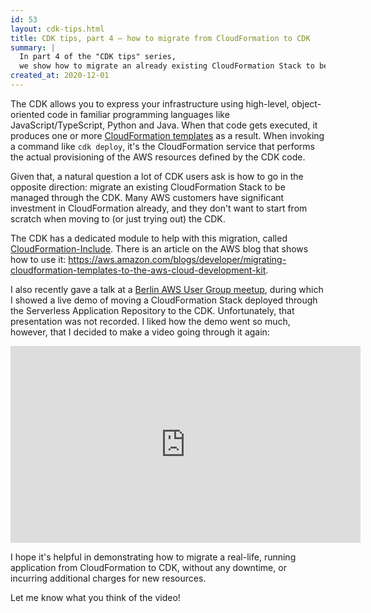 ```yaml
---
id: 53
layout: cdk-tips.html
title: CDK tips, part 4 – how to migrate from CloudFormation to CDK
summary: |
  In part 4 of the "CDK tips" series,
  we show how to migrate an already existing CloudFormation Stack to be managed by the Cloud Development Kit.
created_at: 2020-12-01
---
```


The CDK allows you to express your infrastructure using high-level,
object-oriented code in familiar programming languages like JavaScript/TypeScript, Python and Java.
When that code gets executed,
it produces one or more [CloudFormation templates](https://aws.amazon.com/cloudformation/resources/templates) as a result.
When invoking a command like `cdk deploy`,
it's the CloudFormation service that performs the actual provisioning of the AWS resources defined by the CDK code.

Given that, a natural question a lot of CDK users ask is how to go in the opposite direction:
migrate an existing CloudFormation Stack to be managed through the CDK.
Many AWS customers have significant investment in CloudFormation already,
and they don't want to start from scratch when moving to
(or just trying out) the CDK.

The CDK has a dedicated module to help with this migration,
called [CloudFormation-Include](https://docs.aws.amazon.com/cdk/api/latest/docs/cloudformation-include-readme.html).
There is an article on the AWS blog that shows how to use it:
https://aws.amazon.com/blogs/developer/migrating-cloudformation-templates-to-the-aws-cloud-development-kit.

I also recently gave a talk at a
[Berlin AWS User Group meetup](https://www.meetup.com/berlinawsug/events/266783692),
during which I showed a live demo of moving a CloudFormation Stack deployed through the Serverless Application Repository to the CDK.
Unfortunately, that presentation was not recorded.
I liked how the demo went so much, however,
that I decided to make a video going through it again:

<iframe width="560" height="315" frameborder="0"
  src="https://www.youtube.com/embed/bTC8XV5aLTo"
  allow="accelerometer; autoplay; clipboard-write; encrypted-media; gyroscope; picture-in-picture"
  style="margin: auto; display: block" allowfullscreen></iframe>

I hope it's helpful in demonstrating how to migrate a real-life,
running application from CloudFormation to CDK,
without any downtime, or incurring additional charges for new resources.

Let me know what you think of the video!
